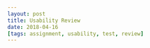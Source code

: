 ```yaml
---
layout: post
title: Usability Review
date: 2018-04-16
[tags: assignment, usability, test, review]
---
```

